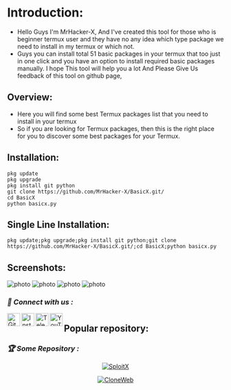 # Introduction:
+ Hello Guys I'm MrHacker-X, And I've created this tool for those who is beginner termux user and they have no any idea which type package we need to install in my termux or which not.
+ Guys you can install total 51 basic packages in your termux that too just in one click and you have an option to install required basic packages manually. I hope This tool will help you a lot And Please Give Us feedback of this tool on github page,

## Overview:
+ Here you will find some best Termux packages list that you need to install in your termux
+ So if you are looking for Termux packages, then this is the right place for you to discover some best packages for your Termux.


## Installation:
```
pkg update
pkg upgrade
pkg install git python
git clone https://github.com/MrHacker-X/BasicX.git/
cd BasicX
python basicx.py
```

## Single Line Installation:
```
pkg update;pkg upgrade;pkg install git python;git clone https://github.com/MrHacker-X/BasicX.git/;cd BasicX;python basicx.py
```

## Screenshots:
![photo](https://raw.githubusercontent.com/MrHacker-X/BasicX/main/.img/menu.jpg)
![photo](https://raw.githubusercontent.com/MrHacker-X/BasicX/main/.img/about.jpg)
![photo](https://raw.githubusercontent.com/MrHacker-X/BasicX/main/.img/about_link.jpg)
![photo](https://raw.githubusercontent.com/MrHacker-X/BasicX/main/.img/manual_pkg.jpg)

<h3><b><i>📡 Connect with us :</i></b></h3>
<a href="https://github.com/MrHacker-X/"><img align="left" title="Github" alt="Github" width="30px" src="https://raw.githubusercontent.com/MrHacker-X/MrHacker-X/main/assets/github.png" /></a>
<a href="https://instagram.com/mrhackerx5/"><img align="left" title="Instagram" alt="Instagram" width="30px" src="https://raw.githubusercontent.com/MrHacker-X/MrHacker-X/main/assets/instagram.png" /></a>
<a href="https://t.me/mrhackersx/"><img align="left" title="Telegram" alt="Telegram" width="30px" src="https://raw.githubusercontent.com/MrHacker-X/MrHacker-X/main/assets/telegram.png" /></a>
<a href="https://youtube.com/c/Sololex/"><img align="left" title="YouTube" alt="YouTube" width="30px" src="https://raw.githubusercontent.com/MrHacker-X/MrHacker-X/main/assets/youtube.png" /></a>

#
## Popular repository:
<h3><b><i>🏆 Some Repository :</i></b></h3>

<p align="center"><a href="https://github.com/MrHacker-X/SploitX.git/"><img title="SploitX" src="https://github-readme-stats.vercel.app/api/pin/?username=MrHacker-X&repo=SploitX&theme=radical"></a>
<p align="center"><a href="https://github.com/MrHacker-X/CloneWeb.git/"><img title="CloneWeb" src="https://github-readme-stats.vercel.app/api/pin/?username=MrHacker-X&repo=CloneWeb&theme=radical"></a>

